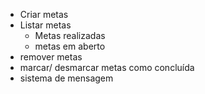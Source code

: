 - Criar metas
- Listar metas
    - Metas realizadas
    - metas em aberto
- remover metas
- marcar/ desmarcar metas como concluída
- sistema de mensagem